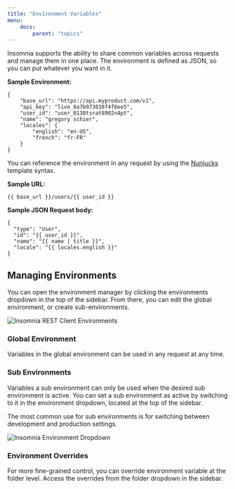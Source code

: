 ```yaml
---
title: "Environment Variables"
menu:
    docs:
        parent: "topics"
---
```


Insomnia supports the ability to share common variables across requests and manage them
in one place. The environment is defined as JSON, so you can put whatever you want in it. 

**Sample Environment:**

```
{
	"base_url": "https://api.myproduct.com/v1",
	"api_key": "live_0a7b973038f4f6ee5",
	"user_id": "user_0138tsrat8902n4pt",
	"name": "gregory schier",
	"locales": {
		"english": "en-US",
		"french": "fr-FR"
	}
}
```

You can reference the environment in any request by using the
[Nunjucks](https://mozilla.github.io/nunjucks/) template syntax.


**Sample URL:**

```twig
{{ base_url }}/users/{{ user_id }}
```


**Sample JSON Request body:**

```twig
{
  "type": "User",
  "id": "{{ user_id }}",
  "name": "{{ name | title }}",
  "locale": "{{ locales.english }}"
}
```


## Managing Environments

You can open the environment manager by clicking the environments dropdown in the top of the sidebar.
From there, you can edit the global environment, or create sub-environments.

![Insomnia REST Client Environments](/images/docs/environments.png)


### Global Environment

Variables in the global environment can be used in any request at any time. 


### Sub Environments

Variables a sub environment can only be used when the desired sub environment is active. You can 
set a sub environment as active by switching to it in the environment dropdown, located at the top
of the sidebar.

The most common use for sub environments is for switching between development and production
settings.

![Insomnia Environment Dropdown](/images/docs/environment-dropdown.png)


### Environment Overrides

For more fine-grained control, you can override environment variable at the folder level. Access
the overrides from the folder dropdown in the sidebar.
